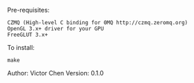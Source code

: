Pre-requisites:
	
	CZMQ (High-level C binding for 0MQ http://czmq.zeromq.org)
	OpenGL 3.x+ driver for your GPU
	FreeGLUT 3.x+

To install:

	make
	







Author:		Victor Chen
Version:	0.1.0